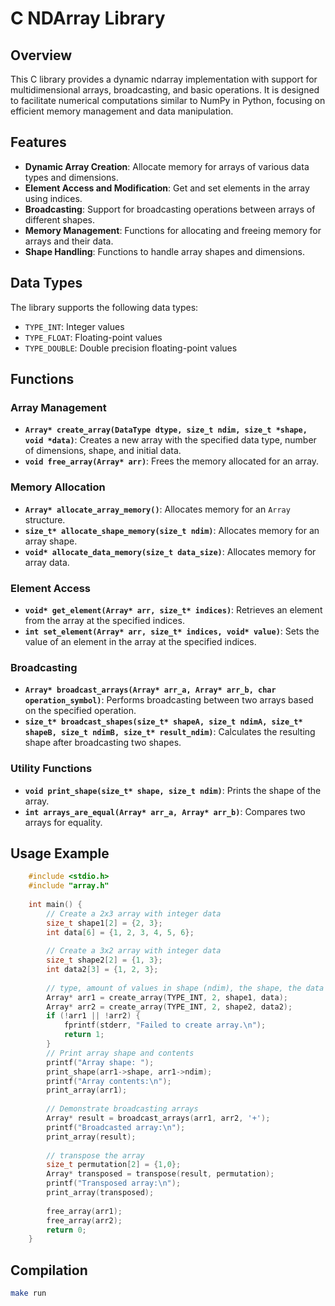 # C NDArray Library

## Overview

This C library provides a dynamic ndarray implementation with support for multidimensional arrays, broadcasting, and basic operations. It is designed to facilitate numerical computations similar to NumPy in Python, focusing on efficient memory management and data manipulation.

## Features

- **Dynamic Array Creation**: Allocate memory for arrays of various data types and dimensions.
- **Element Access and Modification**: Get and set elements in the array using indices.
- **Broadcasting**: Support for broadcasting operations between arrays of different shapes.
- **Memory Management**: Functions for allocating and freeing memory for arrays and their data.
- **Shape Handling**: Functions to handle array shapes and dimensions.

## Data Types

The library supports the following data types:

- `TYPE_INT`: Integer values
- `TYPE_FLOAT`: Floating-point values
- `TYPE_DOUBLE`: Double precision floating-point values

## Functions

### Array Management

- **`Array* create_array(DataType dtype, size_t ndim, size_t *shape, void *data)`**: Creates a new array with the specified data type, number of dimensions, shape, and initial data.
- **`void free_array(Array* arr)`**: Frees the memory allocated for an array.

### Memory Allocation

- **`Array* allocate_array_memory()`**: Allocates memory for an `Array` structure.
- **`size_t* allocate_shape_memory(size_t ndim)`**: Allocates memory for an array shape.
- **`void* allocate_data_memory(size_t data_size)`**: Allocates memory for array data.

### Element Access

- **`void* get_element(Array* arr, size_t* indices)`**: Retrieves an element from the array at the specified indices.
- **`int set_element(Array* arr, size_t* indices, void* value)`**: Sets the value of an element in the array at the specified indices.

### Broadcasting

- **`Array* broadcast_arrays(Array* arr_a, Array* arr_b, char operation_symbol)`**: Performs broadcasting between two arrays based on the specified operation.
- **`size_t* broadcast_shapes(size_t* shapeA, size_t ndimA, size_t* shapeB, size_t ndimB, size_t* result_ndim)`**: Calculates the resulting shape after broadcasting two shapes.

### Utility Functions

- **`void print_shape(size_t* shape, size_t ndim)`**: Prints the shape of the array.
- **`int arrays_are_equal(Array* arr_a, Array* arr_b)`**: Compares two arrays for equality.

## Usage Example

```c
    #include <stdio.h>
    #include "array.h"
    
    int main() {
        // Create a 2x3 array with integer data
        size_t shape1[2] = {2, 3};
        int data[6] = {1, 2, 3, 4, 5, 6};
    
        // Create a 3x2 array with integer data
        size_t shape2[2] = {1, 3};
        int data2[3] = {1, 2, 3};
    
        // type, amount of values in shape (ndim), the shape, the data
        Array* arr1 = create_array(TYPE_INT, 2, shape1, data);
        Array* arr2 = create_array(TYPE_INT, 2, shape2, data2);
        if (!arr1 || !arr2) {
            fprintf(stderr, "Failed to create array.\n");
            return 1;
        }
        // Print array shape and contents
        printf("Array shape: ");
        print_shape(arr1->shape, arr1->ndim);
        printf("Array contents:\n");
        print_array(arr1);
    
        // Demonstrate broadcasting arrays
        Array* result = broadcast_arrays(arr1, arr2, '+');
        printf("Broadcasted array:\n");
        print_array(result);
    
        // transpose the array
        size_t permutation[2] = {1,0};
        Array* transposed = transpose(result, permutation);
        printf("Transposed array:\n");
        print_array(transposed);
    
        free_array(arr1);
        free_array(arr2);
        return 0;
    }
```

## Compilation

```bash
make run
```

